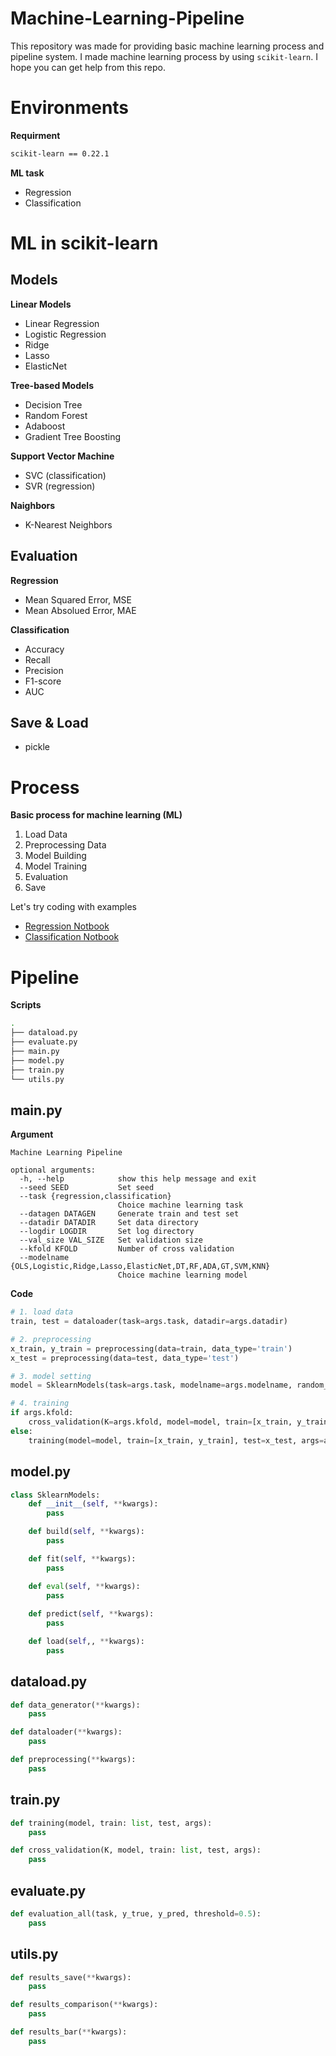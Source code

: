 # Machine-Learning-Pipeline

This repository was made for providing basic machine learning process and pipeline system. I made machine learning process by using `scikit-learn`. I hope you can get help from this repo.

# Environments

**Requirment**

```bash
scikit-learn == 0.22.1
```

**ML task**

- Regression
- Classification

# ML in scikit-learn

## Models

**Linear Models**

- Linear Regression
- Logistic Regression
- Ridge
- Lasso
- ElasticNet

**Tree-based Models**

- Decision Tree
- Random Forest
- Adaboost
- Gradient Tree Boosting

**Support Vector Machine**

- SVC (classification)
- SVR (regression)

**Naighbors**

- K-Nearest Neighbors

## Evaluation

**Regression**

- Mean Squared Error, MSE
- Mean Absolued Error, MAE

**Classification**

- Accuracy
- Recall
- Precision
- F1-score
- AUC

## Save & Load

- pickle

# Process

**Basic process for machine learning (ML)**

1. Load Data
2. Preprocessing Data
3. Model Building
4. Model Training
5. Evaluation
6. Save

Let's try coding with examples

- [Regression Notbook](https://github.com/DataNetworkAnalysis/Machine-Learning-Pipeline/blob/main/notebook/Process%20(Regression).ipynb)
- [Classification Notbook](https://github.com/DataNetworkAnalysis/Machine-Learning-Pipeline/blob/main/notebook/Process%20(Classification).ipynb)

# Pipeline

**Scripts**

```bash
.
├── dataload.py
├── evaluate.py
├── main.py
├── model.py
├── train.py
└── utils.py
```

## main.py

**Argument**

```
Machine Learning Pipeline

optional arguments:
  -h, --help            show this help message and exit
  --seed SEED           Set seed
  --task {regression,classification}
                        Choice machine learning task
  --datagen DATAGEN     Generate train and test set
  --datadir DATADIR     Set data directory
  --logdir LOGDIR       Set log directory
  --val_size VAL_SIZE   Set validation size
  --kfold KFOLD         Number of cross validation
  --modelname {OLS,Logistic,Ridge,Lasso,ElasticNet,DT,RF,ADA,GT,SVM,KNN}
                        Choice machine learning model
```

**Code**

```python
# 1. load data
train, test = dataloader(task=args.task, datadir=args.datadir)

# 2. preprocessing
x_train, y_train = preprocessing(data=train, data_type='train')
x_test = preprocessing(data=test, data_type='test')

# 3. model setting
model = SklearnModels(task=args.task, modelname=args.modelname, random_state=args.seed)

# 4. training
if args.kfold:
    cross_validation(K=args.kfold, model=model, train=[x_train, y_train], test=x_test, args=args)
else:
    training(model=model, train=[x_train, y_train], test=x_test, args=args)
```

## model.py

```python
class SklearnModels:
    def __init__(self, **kwargs):
        pass

    def build(self, **kwargs):
        pass

    def fit(self, **kwargs):
        pass

    def eval(self, **kwargs):
        pass
        
    def predict(self, **kwargs):
        pass

    def load(self,, **kwargs):
        pass
```


## dataload.py

```python
def data_generator(**kwargs):
    pass

def dataloader(**kwargs):
    pass

def preprocessing(**kwargs):
    pass
```

## train.py

```python
def training(model, train: list, test, args):
    pass

def cross_validation(K, model, train: list, test, args):
    pass
```

## evaluate.py

```python
def evaluation_all(task, y_true, y_pred, threshold=0.5):
    pass
```

## utils.py

```python
def results_save(**kwargs):
    pass

def results_comparison(**kwargs):
    pass

def results_bar(**kwargs):
    pass
```